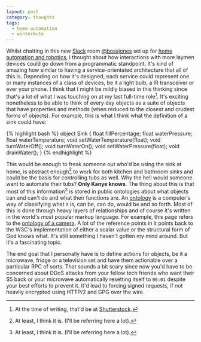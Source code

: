 ```yaml
---
layout: post
category: thoughts
tags:
  - home-automation
  - wintermute
---
```


Whilst chatting in this new [Slack][] room [@bossjones][] set up for [home automation
and robotics][], I thought about how interactions with more laymen devices could
go down from a programmatic standpoint. It's kind of amazing how similar to
having a service-orientated architecture that all of this is. Depending on how
it's designed, each service could represent one or many instances of a class of
devices, be it a light bulb, a IR transceiver or ever your phone. I think that I
might be mildly biased in this thinking since that's a lot of what I was touching
on at my last full-time role[^1]. It's exciting nonetheless to be able to think
of every day objects as a suite of objects that have properties and methods
(when reduced to the closest and crudest forms of objects). For example, this
is what I think what the definition of a sink could have:

{% highlight bash %}
object Sink {
  float fillPercentage;
  float waterPressure;
  float waterTemperature;
  void setWaterTemperature(float);
  void turnWaterOff();
  void turnWaterOn();
  void setWaterPressure(float);
  void drainWater();
}
{% endhighlight %}

This would be enough to freak someone out who'd be using the sink at home, is
abstract enough[^2] to work for both kitchen and bathroom sinks and could be the
basis for controlling tubs as well. Why the hell would someone want to automate
their tubs? **Only Kanye knows**. The thing about this is that most of this
information[^2] is stored in public ontologies about what objects can and can't
do and what their functions are. An [ontology][] is a computer's way of
classifying what `X` is, can be, can do, would be and so forth. Most of this is
done through heavy layers of relationships and of course it's written in the
world's most popular markup language. For example, this page refers to the
[ontology of a camera][1]. A lot of the reference points in it points back to
the W3C's implementation of either a scalar value or the structural form of God
knows what. It's still something I haven't gotten my mind around. But it's a
fascinating topic.

The end goal that I personally have is to define actions for objects, be it a
microwave, fridge or a television set and have them actionable over a particular
RPC of sorts. That sounds a bit scary since now you'd have to be concerned about
DDoS attacks from your fellow tech friends who want their $5 back or your
microwave automatically resetting itself to `00:01` despite your best efforts to
prevent it. It'd lead to forcing signed requests, if not heavily encrypted using
HTTP/2 and GPG over the wire.

[home automation and robotics]: https://homeautomationnerds.slack.com
[slack]: https://slack.com
[@bossjones]: https://twitter.com/bossjones
[shutterstock]: https://submit.shutterstock.com/
[ontology]: http://protegewiki.stanford.edu/wiki/Protege_Ontology_Library#OWL_ontologies
[1]: http://protege.cim3.net/file/pub/ontologies/camera/camera.owl
[^1]: At the time of writing, that'd be at [Shutterstock][].
[^2]: At least, I think it is. (I'll be referring here a lot).
